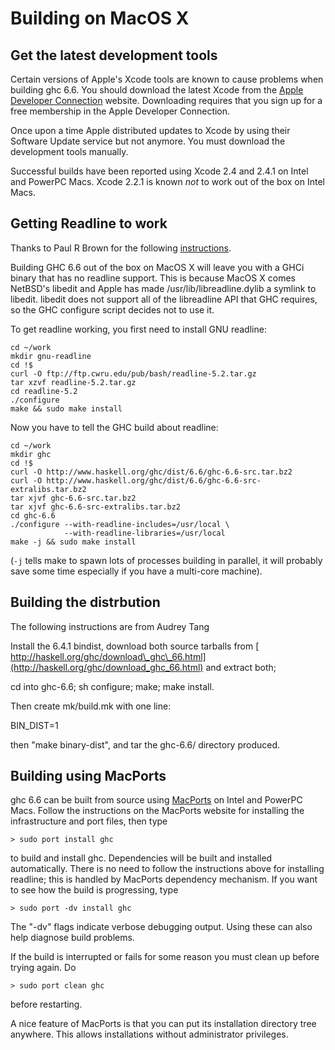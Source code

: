 # Building on MacOS X


## Get the latest development tools



Certain versions of Apple's Xcode tools are known to cause problems when building ghc 6.6.
You should download the latest Xcode from the [
Apple Developer Connection](http://developer.apple.com/tools/xcode) website.
Downloading requires that you sign up for a free membership in the Apple Developer Connection.



Once upon a time Apple distributed updates to Xcode by using their Software Update service but not anymore.
You must download the development tools manually.



Successful builds have been reported using Xcode 2.4 and 2.4.1 on Intel and PowerPC Macs. Xcode 2.2.1 is known *not* to
work out of the box on Intel Macs.


## Getting Readline to work



Thanks to Paul R Brown for the following [
instructions](http://mult.ifario.us/articles/2006/10/17/ghc-6-6-and-mac-os-x-readline-quick-fix).



Building GHC 6.6 out of the box on MacOS X will leave you with a GHCi binary that has no readline support.  This is because MacOS X comes NetBSD's libedit and Apple has made /usr/lib/libreadline.dylib a symlink to libedit. libedit does not support all of the libreadline API that GHC requires, so the GHC configure script decides not to use it.



To get readline working, you first need to install GNU readline:


```wiki
cd ~/work
mkdir gnu-readline
cd !$
curl -O ftp://ftp.cwru.edu/pub/bash/readline-5.2.tar.gz
tar xzvf readline-5.2.tar.gz
cd readline-5.2
./configure
make && sudo make install
```


Now you have to tell the GHC build about readline:


```wiki
cd ~/work
mkdir ghc
cd !$
curl -O http://www.haskell.org/ghc/dist/6.6/ghc-6.6-src.tar.bz2
curl -O http://www.haskell.org/ghc/dist/6.6/ghc-6.6-src-extralibs.tar.bz2
tar xjvf ghc-6.6-src.tar.bz2
tar xjvf ghc-6.6-src-extralibs.tar.bz2
cd ghc-6.6
./configure --with-readline-includes=/usr/local \
            --with-readline-libraries=/usr/local
make -j && sudo make install
```


(`-j` tells make to spawn lots of processes building in parallel, it will probably save some time especially if you have a multi-core machine).


## Building the distrbution



The following instructions are from Audrey Tang



Install the 6.4.1 bindist, download both source
tarballs from [
http://haskell.org/ghc/download\_ghc\_66.html](http://haskell.org/ghc/download_ghc_66.html)
and extract both; 



cd into ghc-6.6; sh configure; make; make install.



Then create mk/build.mk with one line:



BIN\_DIST=1



then "make binary-dist", and tar the ghc-6.6/ directory produced.


## Building using MacPorts



ghc 6.6 can be built from source using [
MacPorts](http://macports.org) on Intel and PowerPC Macs.
Follow the instructions on the MacPorts website for installing the infrastructure and port files,
then type



` > sudo port install ghc `



to build and install ghc.  Dependencies will be built and installed automatically. There is
no need to follow the instructions above for installing readline; this is handled by
MacPorts dependency mechanism.  If you want to see how the build is progressing, type



` > sudo port -dv install ghc `



The "-dv" flags indicate verbose debugging output.  Using these can also help diagnose build problems.



If the build is interrupted or fails for some reason you must clean up before trying again. Do



` > sudo port clean ghc `



before restarting.



A nice feature of MacPorts is that you can put its installation directory tree anywhere.
This allows installations without administrator privileges.


